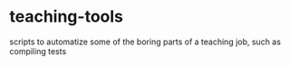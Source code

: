 # teaching-tools
scripts to automatize some of the boring parts of a teaching job, such as compiling tests
